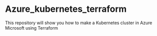 # Azure_kubernetes_terraform
This repository will show you how to make a Kubernetes cluster in Azure Microsoft using Terraform
